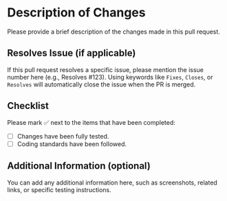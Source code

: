# Description of Changes

Please provide a brief description of the changes made in this pull request.

## Resolves Issue (if applicable)

If this pull request resolves a specific issue, please mention the issue number here (e.g., Resolves #123). Using keywords like `Fixes`, `Closes`, or `Resolves` will automatically close the issue when the PR is merged.

## Checklist

Please mark ✅ next to the items that have been completed:

- [ ] Changes have been fully tested.
- [ ] Coding standards have been followed.

## Additional Information (optional)

You can add any additional information here, such as screenshots, related links, or specific testing instructions.
